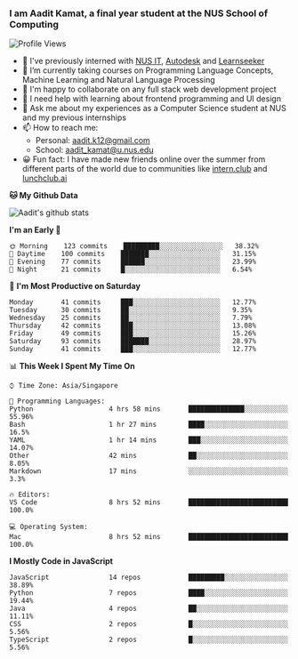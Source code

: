 ### I am Aadit Kamat, a final year student at the NUS School of Computing

![Profile Views](https://komarev.com/ghpvc/?username=aaditkamat)

- 🏢 I've previously interned with [NUS IT](https://nusit.nus.edu.sg/), [Autodesk](https://www.autodesk.com.sg/) and [Learnseeker](https://learnseeker.com/) 
- 🌱 I’m currently taking courses on Programming Language Concepts, Machine Learning and Natural Language Processing
- 👯 I'm happy to collaborate on any full stack web development project
- 🤔 I need help with learning about frontend programming and UI design
- 💬 Ask me about my experiences as a Computer Science student at NUS and my previous internships
- 📫 How to reach me: 
     - Personal: aadit.k12@gmail.com
     - School: aadit_kamat@u.nus.edu
- 😀 Fun fact: I have made new friends online over the summer from different parts of the world due to communities <t> like [intern.club](https://intern.club) and [lunchclub.ai](https://lunchclub.ai/)
     
**🐱 My Github Data**  
     
![Aadit's github stats](https://github-readme-stats.vercel.app/api?username=aaditkamat&count_private=true&show_icons=true)

<!--START_SECTION:waka-->
**I'm an Early 🐤** 

```text
🌞 Morning    123 commits    █████████░░░░░░░░░░░░░░░░   38.32% 
🌆 Daytime    100 commits    ███████░░░░░░░░░░░░░░░░░░   31.15% 
🌃 Evening    77 commits     ██████░░░░░░░░░░░░░░░░░░░   23.99% 
🌙 Night      21 commits     █░░░░░░░░░░░░░░░░░░░░░░░░   6.54%

```
📅 **I'm Most Productive on Saturday** 

```text
Monday       41 commits     ███░░░░░░░░░░░░░░░░░░░░░░   12.77% 
Tuesday      30 commits     ██░░░░░░░░░░░░░░░░░░░░░░░   9.35% 
Wednesday    25 commits     ██░░░░░░░░░░░░░░░░░░░░░░░   7.79% 
Thursday     42 commits     ███░░░░░░░░░░░░░░░░░░░░░░   13.08% 
Friday       49 commits     ███░░░░░░░░░░░░░░░░░░░░░░   15.26% 
Saturday     93 commits     ███████░░░░░░░░░░░░░░░░░░   28.97% 
Sunday       41 commits     ███░░░░░░░░░░░░░░░░░░░░░░   12.77%

```


📊 **This Week I Spent My Time On** 

```text
⌚︎ Time Zone: Asia/Singapore

💬 Programming Languages: 
Python                   4 hrs 58 mins       ██████████████░░░░░░░░░░░   55.96% 
Bash                     1 hr 27 mins        ████░░░░░░░░░░░░░░░░░░░░░   16.5% 
YAML                     1 hr 14 mins        ███░░░░░░░░░░░░░░░░░░░░░░   14.07% 
Other                    42 mins             ██░░░░░░░░░░░░░░░░░░░░░░░   8.05% 
Markdown                 17 mins             ░░░░░░░░░░░░░░░░░░░░░░░░░   3.3%

🔥 Editors: 
VS Code                  8 hrs 52 mins       █████████████████████████   100.0%

💻 Operating System: 
Mac                      8 hrs 52 mins       █████████████████████████   100.0%

```

**I Mostly Code in JavaScript** 

```text
JavaScript               14 repos            █████████░░░░░░░░░░░░░░░░   38.89% 
Python                   7 repos             ████░░░░░░░░░░░░░░░░░░░░░   19.44% 
Java                     4 repos             ██░░░░░░░░░░░░░░░░░░░░░░░   11.11% 
CSS                      2 repos             █░░░░░░░░░░░░░░░░░░░░░░░░   5.56% 
TypeScript               2 repos             █░░░░░░░░░░░░░░░░░░░░░░░░   5.56%

```



<!--END_SECTION:waka-->
